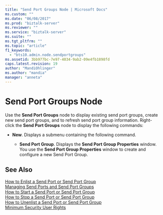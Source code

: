 ```yaml
---
title: "Send Port Groups Node | Microsoft Docs"
ms.custom: ""
ms.date: "06/08/2017"
ms.prod: "biztalk-server"
ms.reviewer: ""
ms.service: "biztalk-server"
ms.suite: ""
ms.tgt_pltfrm: ""
ms.topic: "article"
f1_keywords: 
  - "bts10.admin.node.sendportgroups"
ms.assetid: 3bb977bc-7e97-4034-9ab2-09e4fb1898fd
caps.latest.revision: 19
author: "MandiOhlinger"
ms.author: "mandia"
manager: "anneta"
---
```

# Send Port Groups Node
Use the **Send Port Groups** node to display existing send port groups, create new send port groups, and to refresh send port group information. Right-click the **Send Port Groups** node to display the following commands:  
  
-   **New**. Displays a submenu containing the following command.  
  
    -   **Send Port Group**. Displays the **Send Port Group Properties** window. You use the **Send Port Group Properties** window to create and configure a new Send Port Group.  
  
## See Also  
 [How to Enlist a Send Port or Send Port Group](../core/how-to-enlist-a-send-port-or-send-port-group.md)   
 [Managing Send Ports and Send Port Groups](../core/managing-send-ports-and-send-port-groups.md)   
 [How to Start a Send Port or Send Port Group](../core/how-to-start-a-send-port-or-send-port-group.md)   
 [How to Stop a Send Port or Send Port Group](../core/how-to-stop-a-send-port-or-send-port-group.md)   
 [How to Unenlist a Send Port or Send Port Group](../core/how-to-unenlist-a-send-port-or-send-port-group.md)   
 [Minimum Security User Rights](../core/minimum-security-user-rights.md)
